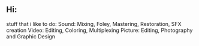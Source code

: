 ## Hi:  
stuff that i like to do:  Sound: Mixing, Foley, Mastering, Restoration, SFX creation
                          Video: Editing, Coloring, Multiplexing
                          Picture: Editing, Photography and Graphic Design
